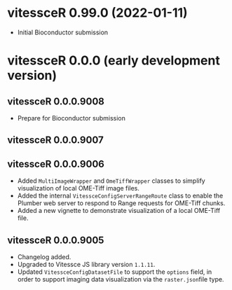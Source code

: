 # vitessceR 0.99.0 (2022-01-11)

* Initial Bioconductor submission

# vitessceR 0.0.0 (early development version)

## vitessceR 0.0.0.9008

* Prepare for Bioconductor submission

## vitessceR 0.0.0.9007

## vitessceR 0.0.0.9006

* Added `MultiImageWrapper` and `OmeTiffWrapper` classes to simplify visualization of local OME-Tiff image files.
* Added the internal `VitessceConfigServerRangeRoute` class to enable the Plumber web server to respond to Range requests for OME-Tiff chunks.
* Added a new vignette to demonstrate visualization of a local OME-Tiff file.

## vitessceR 0.0.0.9005

* Changelog added.
* Upgraded to Vitessce JS library version `1.1.11`.
* Updated `VitessceConfigDatasetFile` to support the `options` field, in order to support imaging data visualization via the `raster.json`file type.
